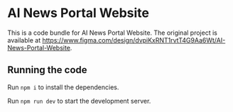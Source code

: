 
  # AI News Portal Website

  This is a code bundle for AI News Portal Website. The original project is available at https://www.figma.com/design/dvpiKxRNT1rvtT4G9Aa6Wt/AI-News-Portal-Website.

  ## Running the code

  Run `npm i` to install the dependencies.

  Run `npm run dev` to start the development server.
  